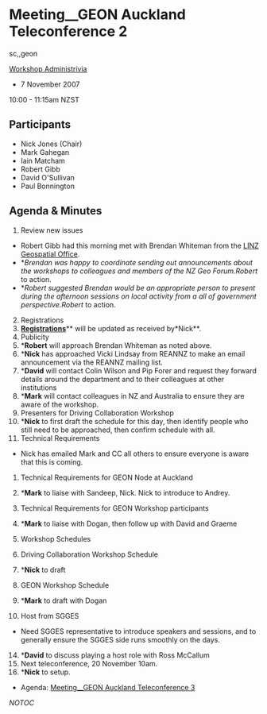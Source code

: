 # Meeting__GEON Auckland Teleconference 2

sc,,geon

[Workshop Administrivia](workshop__geoscience-november-2007-administration.md)

- 7 November 2007

10:00 - 11:15am NZST

## Participants

- Nick Jones (Chair)
- Mark Gahegan
- Iain Matcham
- Robert Gibb
- David O'Sullivan
- Paul Bonnington

## Agenda & Minutes

1. Review new issues
	
- Robert Gibb had this morning met with Brendan Whiteman from the [LINZ Geospatial Office](http://www.linz.govt.nz/publications/landscan/landscanapr07/index.html#2).
- **Brendan was happy to coordinate sending out announcements about the workshops to colleagues and members of the NZ Geo Forum.*Robert** to action.
- **Robert suggested Brendan would be an appropriate person to present during the afternoon sessions on local activity from a all of government perspective.*Robert** to action.
2. Registrations
3. **[Registrations](workshop__geoscience-november-2007-registrations.md)**** will be updated as received by*Nick**.
4. Publicity
5. ***Robert** will approach Brendan Whiteman as noted above.
6. ***Nick** has approached Vicki Lindsay from REANNZ to make an email announcement via the REANNZ mailing list.
7. ***David** will contact Colin Wilson and Pip Forer and request they forward details around the department and to their colleagues at other institutions
8. ***Mark** will contact colleagues in NZ and Australia to ensure they are aware of the workshop.
9. Presenters for Driving Collaboration Workshop
10. ***Nick** to first draft the schedule for this day, then identify people who still need to be approached, then confirm schedule with all.
11. Technical Requirements
	
- Nick has emailed Mark and CC all others to ensure everyone is aware that this is coming.
1. Technical Requirements for GEON Node at Auckland
2. ***Mark** to liaise with Sandeep, Nick. Nick to introduce to Andrey.
3. Technical Requirements for GEON Workshop participants
4. ***Mark** to liaise with Dogan, then follow up with David and Graeme
12. Workshop Schedules
	
1. Driving Collaboration Workshop Schedule
2. ***Nick** to draft
3. GEON Workshop Schedule
4. ***Mark** to draft with Dogan
13. Host from SGGES
	
- Need SGGES representative to introduce speakers and sessions, and to generally ensure the SGGES side runs smoothly on the days.
14. ***David** to discuss playing a host role with Ross McCallum
15. Next teleconference, 20 November 10am.
16. ***Nick** to setup.
	
- Agenda: [Meeting__GEON Auckland Teleconference 3](meeting__geon-auckland-teleconference-3.md)

_*NOTOC*_
